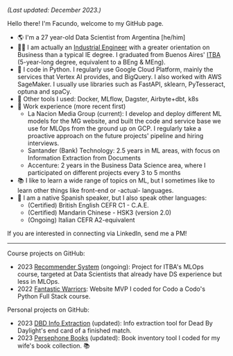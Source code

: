 *(Last updated: December 2023.)*

Hello there! I'm Facundo, welcome to my GitHub page.
- 🌎 I'm a 27 year-old Data Scientist from Argentina [he/him]
- 👨‍🎓 I am actually an [Industrial Engineer](https://www.itba.edu.ar/en/undergraduate-courses/industrial-engineering/) with a greater orientation on Business than a typical IE degree. I graduated from Buenos Aires' [ITBA](https://www.itba.edu.ar/en/) (5-year-long degree, equivalent to a BEng & MEng).
- 🐍 I code in Python. I regularly use Google Cloud Platform, mainly the services that Vertex AI provides, and BigQuery. I also worked with AWS SageMaker. I usually use libraries such as FastAPI, sklearn, PyTesseract, optuna and spaCy.
- 🔨 Other tools I used: Docker, MLflow, Dagster, Airbyte+dbt, k8s
- 💼 Work experience (more recent first)
  - La Nacion Media Group (current): I develop and deploy different ML models for the MG website, and built the code and service base we use for MLOps from the ground up on GCP. I regularly take a proactive approach on the future projects' pipeline and hiring interviews.
  - Santander (Bank) Technology: 2.5 years in ML areas, with focus on Information Extraction from Documents
  - Accenture: 2 years in the Business Data Science area, where I participated on different projects every 3 to 5 months
- 📚 I like to learn a wide range of topics on ML, but I sometimes like to learn other things like front-end or -actual- languages.
- 🎌 I am a native Spanish speaker, but I also speak other languages:
  - (Certified) British English CEFR C1 - C.A.E.
  - (Certified) Mandarin Chinese - HSK3 (version 2.0)
  - (Ongoing) Italian CEFR A2-equivalent

If you are interested in connecting via LinkedIn, send me a PM!

---

Course projects on GitHub:
- 2023 [Recommender System](https://github.com/trOOnies/recommender_system) (ongoing): Project for ITBA's MLOps course, targeted at Data Scientists that already have DS experience but less in MLOps.
- 2022 [Fantastic Warriors](https://github.com/trOOnies/fantasticwarriors): Website MVP I coded for Codo a Codo's Python Full Stack course.

Personal projects on GitHub:
- 2023 [DBD Info Extraction](https://github.com/trOOnies/dbd_info_extraction) (updated): Info extraction tool for Dead By Daylight's end card of a finished match.
- 2023 [Persephone Books](https://github.com/trOOnies/persephone_books) (updated): Book inventory tool I coded for my wife's book collection. 📚

